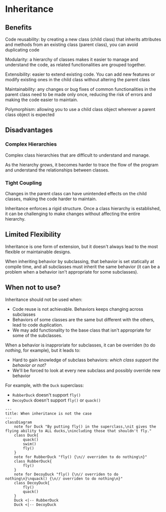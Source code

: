 # Inheritance

## Benefits

Code reusability: by creating a new class (child class) that inherits attributes and methods from an existing class (parent class), you can avoid duplicating code

Modularity: a hierarchy of classes makes it easier to manage and understand the code, as related functionalities are grouped together.

Extensibility: easier to extend existing code. You can add new features or modify existing ones in the child class without altering the parent class

Maintainability: any changes or bug fixes of common functionalities in the parent class need to be made only once, reducing the risk of errors and making the code easier to maintain.

Polymorphism: allowing you to use a child class object wherever a parent class object is expected


## Disadvantages

### Complex Hierarchies

Complex class hierarchies that are difficult to understand and manage.

As the hierarchy grows, it becomes harder to trace the flow of the program and understand the relationships between classes.


### Tight Coupling

Changes in the parent class can have unintended effects on the child classes, making the code harder to maintain.

Inheritance enforces a rigid structure. Once a class hierarchy is established, it can be challenging to make changes without affecting the entire hierarchy.


## Limited Flexibility

Inheritance is one form of extension, but it doesn't always lead to the most flexible or maintainable designs.

When inheriting behavior by subclassing, that behavior is set statically at compile time, and all subclasses must inherit the same behavior (it can be a problem when a behavior isn't appropriate for some subclasses).


## When not to use?

Inheritance should not be used when:
- Code reuse is not achievable. Behaviors keeps changing across subclasses
- Behaviors of some classes are the same but different with the others, lead to code duplication.
- We may add functionality to the base class that isn't appropriate for some of the subclasses.

When a behavior is inapproriate for subclasses, it can be overriden (to do *nothing*, for example), but it leads to:
- Hard to gain knowledge of subclass behaviors: *which class support the behavior or not?*
- We'll be forced to look at every new subclass and possibly override new behavior

For example, with the `Duck` superclass:
- `RubberDuck` doesn't support `fly()`
- `DecoyDuck` doesn't support `fly()` or `quack()`

```mermaid
---
title: When inheritance is not the case
---
classDiagram
    note for Duck "By putting fly() in the superclass,\nit gives the flying ability to ALL ducks,\nincluding those that shouldn't fly."
    class Duck{
        quack()
        swim()
        fly()
    }
    note for RubberDuck "fly() {\n// overriden to do nothing\n}"
    class RubberDuck{
        fly()
    }
    note for DecoyDuck "fly() {\n// overriden to do nothing\n}\nquack() {\n// overriden to do nothing\n}"
    class DecoyDuck{
        fly()
        quack()
    }
    Duck <|-- RubberDuck 
    Duck <|-- DecoyDuck
```
